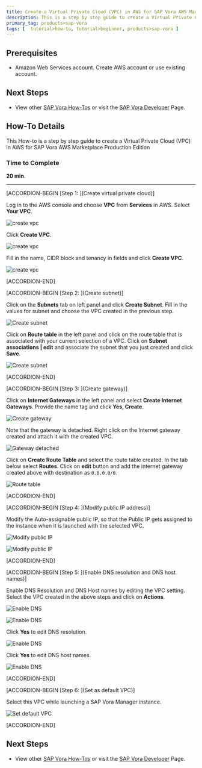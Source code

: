 ```yaml
---
title: Create a Virtual Private Cloud (VPC) in AWS for SAP Vora AWS Marketplace Production Edition
description: This is a step by step guide to create a Virtual Private Cloud (VPC) in AWS for SAP Vora 1.3.
primary_tag: products>sap-vora
tags: [  tutorial>how-to, tutorial>beginner, products>sap-vora ]
---
```

## Prerequisites  
 - Amazon Web Services account. Create AWS account or use existing account.

## Next Steps
 - View other [SAP Vora How-Tos](https://www.sap.com/developer/tutorial-navigator.how-to.html?tag=products:data-management/sap-hana-vora) or visit the [SAP Vora Developer](https://www.sap.com/developer/topics/vora.html) Page.


## How-To Details
This How-to is a step by step guide to create a Virtual Private Cloud (VPC) in AWS for SAP Vora AWS Marketplace Production Edition

### Time to Complete
**20 min**.

---


[ACCORDION-BEGIN [Step 1: ](Create virtual private cloud)]

Log in to the AWS console and choose **VPC** from **Services** in AWS. Select **Your VPC**.


![create vpc](vpc-picture1.png)


Click **Create VPC**.

![create vpc](vpc-picture2.png)


Fill in the name, CIDR block and tenancy in fields and click **Create VPC**.

![create vpc](vpc-picture3.png)


[ACCORDION-END]


[ACCORDION-BEGIN [Step 2: ](Create subnet)]

Click on the **Subnets** tab on left panel and click **Create Subnet**. Fill in the values for subnet and choose the VPC created in the previous step.

![Create subnet](vpc-picture4.png)

Click on **Route table** in the left panel and click on the route table that is associated with your current selection of a VPC. Click on **Subnet associations | edit**  and associate the subnet that you just created and click **Save**.

![Create subnet](vpc-picture5.png)



[ACCORDION-END]


[ACCORDION-BEGIN [Step 3: ](Create gateway)]

Click on **Internet Gateways** in the left panel and select **Create Internet Gateways**. Provide the name tag and click **Yes, Create**.

![Create gateway](vpc-picture6.png)

Note that the gateway is detached. Right click on the Internet gateway created and attach it with the created VPC.

![Gateway detached](vpc-picture7.png)


Click on **Create Route Table** and select the route table created. In the tab below select **Routes**. Click on **edit** button and add the internet gateway created above with destination as `0.0.0.0/0`.

![Route table](vpc-picture8.png)



[ACCORDION-END]


[ACCORDION-BEGIN [Step 4: ](Modify public IP address)]

Modify the Auto-assignable public IP, so that the Public IP gets assigned to the instance when it is launched with the selected VPC.

![Modify public IP](vpc-picture9.png)

![Modify public IP](vpc-picture10.png)


[ACCORDION-END]


[ACCORDION-BEGIN [Step 5: ](Enable DNS resolution and DNS host names)]

Enable DNS Resolution and DNS Host names by editing the VPC setting. Select the VPC created in the above steps and click on **Actions**.

![Enable DNS](vpc-picture11.png)

![Enable DNS](vpc-picture12.png)

Click **Yes** to edit DNS resolution.

![Enable DNS](vpc-picture13.png)

Click **Yes** to edit DNS host names.

![Enable DNS](vpc-picture14.png)


[ACCORDION-END]

[ACCORDION-BEGIN [Step 6: ](Set as default VPC)]

Select this VPC while launching a SAP Vora Manager instance.

![Set default VPC](vpc-picture15.png)



[ACCORDION-END]


## Next Steps
 - View other [SAP Vora How-Tos](https://www.sap.com/developer/tutorial-navigator.how-to.html?tag=products:data-management/sap-hana-vora) or visit the [SAP Vora Developer](https://www.sap.com/developer/topics/vora.html) Page.
